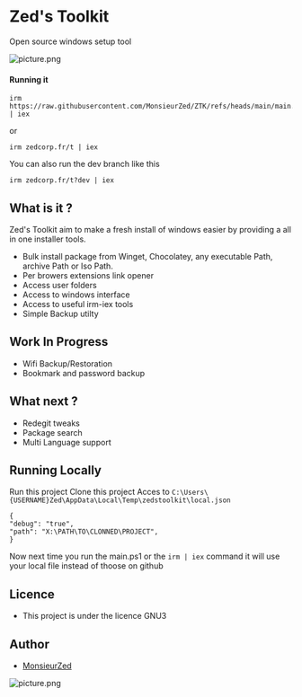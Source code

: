 # Zed's Toolkit

Open source windows setup tool

![picture.png](./assets/picture.png)

#### Running it

```
irm https://raw.githubusercontent.com/MonsieurZed/ZTK/refs/heads/main/main.ps1 | iex
```

or

```
irm zedcorp.fr/t | iex
```

You can also run the dev branch like this

```
irm zedcorp.fr/t?dev | iex
```

## What is it ?

Zed's Toolkit aim to make a fresh install of windows easier by providing a all in one installer tools.

- Bulk install package from Winget, Chocolatey, any executable Path, archive Path or Iso Path.
- Per browers extensions link opener
- Access user folders
- Access to windows interface
- Access to useful irm-iex tools
- Simple Backup utilty

## Work In Progress

- Wifi Backup/Restoration
- Bookmark and password backup

## What next ?

- Redegit tweaks
- Package search
- Multi Language support

## Running Locally

Run this project
Clone this project
Acces to `C:\Users\{USERNAME}Zed\AppData\Local\Temp\zedstoolkit\local.json`

```
{
"debug": "true",
"path": "X:\PATH\TO\CLONNED\PROJECT",
}
```

Now next time you run the main.ps1 or the `irm | iex` command it will use your local file instead of thoose on github

## Licence

- This project is under the licence GNU3

## Author

- [MonsieurZed](https://github.com/MonsieurZed)

![picture.png](./assets/sharky.png)
